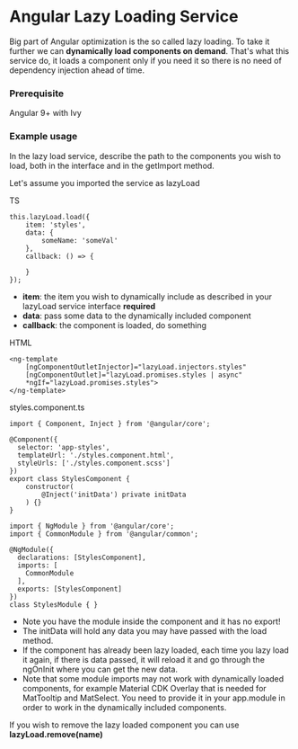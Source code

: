 # Angular Lazy Loading Service

Big part of Angular optimization is the so called lazy loading. To take it further we can **dynamically load components on demand**. That's what this service do, it loads a component only if you need it so there is no need of dependency injection ahead of time.

### Prerequisite

Angular 9+ with Ivy

### Example usage

In the lazy load service, describe the path to the components you wish to load, both in the interface and in the getImport method.

Let's assume you imported the service as lazyLoad

TS
```
this.lazyLoad.load({
	item: 'styles',
	data: {
		someName: 'someVal'
	},
	callback: () => {

	}
});
```
- **item**: the item you wish to dynamically include as described in your lazyLoad service interface **required**
- **data**: pass some data to the dynamically included component
- **callback**: the component is loaded, do something


HTML
```
<ng-template 
	[ngComponentOutletInjector]="lazyLoad.injectors.styles" 
	[ngComponentOutlet]="lazyLoad.promises.styles | async" 
	*ngIf="lazyLoad.promises.styles">
</ng-template>
```

styles.component.ts
```
import { Component, Inject } from '@angular/core';

@Component({
  selector: 'app-styles',
  templateUrl: './styles.component.html',
  styleUrls: ['./styles.component.scss']
})
export class StylesComponent {
	constructor(
		@Inject('initData') private initData
	) {}
}

import { NgModule } from '@angular/core';
import { CommonModule } from '@angular/common';

@NgModule({
  declarations: [StylesComponent],
  imports: [
    CommonModule
  ],
  exports: [StylesComponent]
})
class StylesModule { }
```

- Note you have the module inside the component and it has no export!
- The initData will hold any data you may have passed with the load method.
- If the component has already been lazy loaded, each time you lazy load it again, if there is data passed, it will reload it and go through the ngOnInit where you can get the new data.
- Note that some module imports may not work with dynamically loaded components, for example Material CDK Overlay that is needed for MatTooltip and MatSelect. You need to provide it in your app.module in order to work in the dynamically included components.

If you wish to remove the lazy loaded component you can use **lazyLoad.remove(name)**
